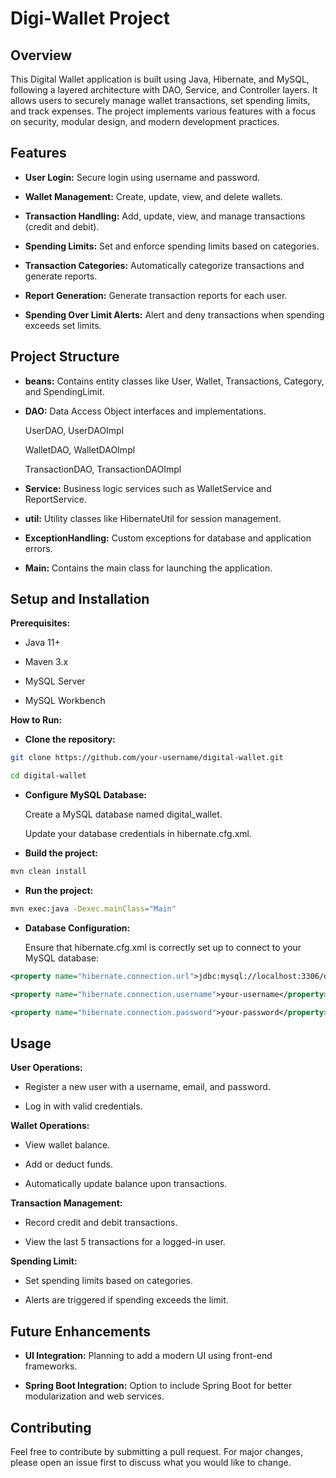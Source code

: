  
# Digi-Wallet Project

## Overview

This Digital Wallet application is built using Java, Hibernate, and MySQL, following a layered architecture with DAO, Service, and Controller layers. It allows users to securely manage wallet transactions, set spending limits, and track expenses. The project implements various features with a focus on security, modular design, and modern development practices.

## Features

* __User Login:__ Secure login using username and password.

* __Wallet Management:__ Create, update, view, and delete wallets.

* **Transaction Handling:** Add, update, view, and manage transactions (credit and debit).

* **Spending Limits:** Set and enforce spending limits based on categories.

* **Transaction Categories:** Automatically categorize transactions and generate reports.

* **Report Generation:** Generate transaction reports for each user.

* **Spending Over Limit Alerts:** Alert and deny transactions when spending exceeds set limits.

## Project Structure

* **beans:** Contains entity classes like User, Wallet, Transactions, Category, and SpendingLimit.

* **DAO:** Data Access Object interfaces and implementations.

    UserDAO, UserDAOImpl
    
    WalletDAO, WalletDAOImpl
    
    TransactionDAO, TransactionDAOImpl

* **Service:** Business logic services such as WalletService and ReportService.

* **util:** Utility classes like HibernateUtil for session management.

* **ExceptionHandling:** Custom exceptions for database and application errors.

* **Main:** Contains the main class for launching the application.

## Setup and Installation

**Prerequisites:**

* Java 11+

* Maven 3.x

* MySQL Server

* MySQL Workbench

**How to Run:**

* **Clone the repository:**

```bash
git clone https://github.com/your-username/digital-wallet.git

cd digital-wallet
```

* **Configure MySQL Database:**

    Create a MySQL database named digital_wallet.

    Update your database credentials in hibernate.cfg.xml.

* **Build the project:**
```bash
mvn clean install
```
* **Run the project:**
```bash
mvn exec:java -Dexec.mainClass="Main"
```
* **Database Configuration:**

    Ensure that hibernate.cfg.xml is correctly set up to connect to your MySQL database:
```xml
<property name="hibernate.connection.url">jdbc:mysql://localhost:3306/digital_wallet</property>

<property name="hibernate.connection.username">your-username</property>

<property name="hibernate.connection.password">your-password</property>
```

## Usage

**User Operations:**

* Register a new user with a username, email, and password.

* Log in with valid credentials.

**Wallet Operations:**

* View wallet balance.

* Add or deduct funds.

* Automatically update balance upon transactions.

**Transaction Management:**

* Record credit and debit transactions.

* View the last 5 transactions for a logged-in user.


**Spending Limit:**

* Set spending limits based on categories.

* Alerts are triggered if spending exceeds the limit.

## Future Enhancements

* **UI Integration:** Planning to add a modern UI using front-end frameworks.

* **Spring Boot Integration:** Option to include Spring Boot for better modularization and web services.


## Contributing

Feel free to contribute by submitting a pull request. For major changes, please open an issue first to discuss what you would like to change.


